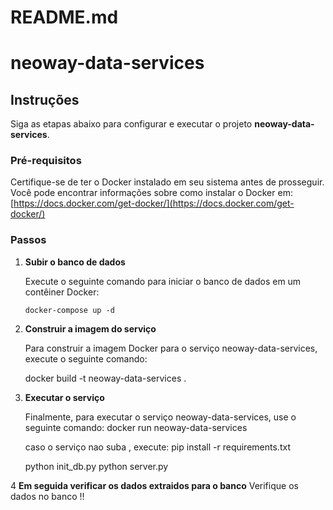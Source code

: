 # README.md

# neoway-data-services

## Instruções

Siga as etapas abaixo para configurar e executar o projeto **neoway-data-services**.

### Pré-requisitos

Certifique-se de ter o Docker instalado em seu sistema antes de prosseguir. Você pode encontrar informações sobre como instalar o Docker em: [https://docs.docker.com/get-docker/](https://docs.docker.com/get-docker/)

### Passos

1. **Subir o banco de dados**

   Execute o seguinte comando para iniciar o banco de dados em um contêiner Docker:

   ```shell
   docker-compose up -d

2. **Construir a imagem do serviço**

    Para construir a imagem Docker para o serviço neoway-data-services, execute o seguinte comando:

    docker build -t neoway-data-services .

3. **Executar o serviço**

    Finalmente, para executar o serviço neoway-data-services, use o seguinte comando:
    docker run neoway-data-services

    caso o serviço nao suba , execute:
    pip install -r requirements.txt

    python init_db.py
    python server.py

4 **Em seguida verificar os dados extraidos para o banco**
    Verifique os dados no banco !!

